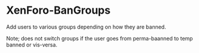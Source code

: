 # XenForo-BanGroups

Add users to various groups depending on how they are banned.

Note; does not switch groups if the user goes from perma-baanned to temp banned or vis-versa.